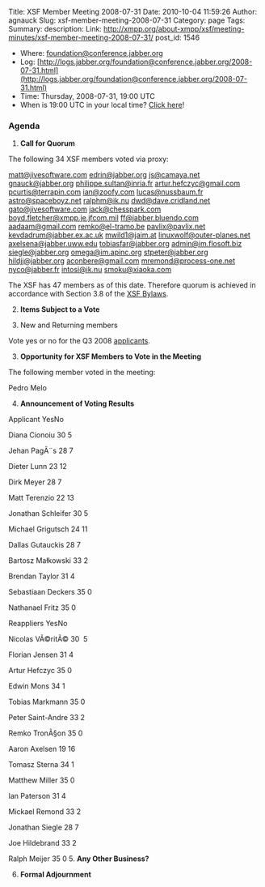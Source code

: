 Title: XSF Member Meeting 2008-07-31
Date: 2010-10-04 11:59:26
Author: agnauck
Slug: xsf-member-meeting-2008-07-31
Category: page
Tags: 
Summary: description:
Link: http://xmpp.org/about-xmpp/xsf/meeting-minutes/xsf-member-meeting-2008-07-31/
post_id: 1546


* Where: [foundation@conference.jabber.org](xmpp:foundation@conference.jabber.org?join)
* Log: [http://logs.jabber.org/foundation@conference.jabber.org/2008-07-31.html](http://logs.jabber.org/foundation@conference.jabber.org/2008-07-31.html)
* Time: Thursday, 2008-07-31, 19:00 UTC
* When is 19:00 UTC in your local time? [Click here](http://www.worldtimeserver.com/)!

### Agenda

1. **Call for Quorum**

The following 34 XSF members voted via proxy:

matt@jivesoftware.com
edrin@jabber.org
js@camaya.net
gnauck@jabber.org
philippe.sultan@inria.fr
artur.hefczyc@gmail.com
pcurtis@terrapin.com
ian@zoofy.com
lucas@nussbaum.fr
astro@spaceboyz.net
ralphm@ik.nu
dwd@dave.cridland.net
gato@jivesoftware.com
jack@chesspark.com
boyd.fletcher@xmpp.je.jfcom.mil
ff@jabber.bluendo.com
aadaam@gmail.com
remko@el-tramo.be
pavlix@pavlix.net
kevdadrum@jabber.ex.ac.uk
mwild1@jaim.at
linuxwolf@outer-planes.net
axelsena@jabber.uww.edu
tobiasfar@jabber.org
admin@im.flosoft.biz
siegle@jabber.org
omega@im.apinc.org
stpeter@jabber.org
hildjj@jabber.org
aconbere@gmail.com
mremond@process-one.net
nyco@jabber.fr
intosi@ik.nu
smoku@xiaoka.com

The XSF has 47 members as of this date. Therefore quorum is achieved in accordance with Section 3.8 of the [XSF Bylaws](/xsf/docs/bylaws.shtml).

2. **Items Subject to a Vote**

1. New and Returning members

Vote yes or no for the Q3 2008 [ applicants](http://wiki.jabber.org/index.php/Membership_Applications_July_2008).

3. **Opportunity for XSF Members to Vote in the Meeting**

The following member voted in the meeting:

Pedro Melo


4. **Announcement of Voting Results**

Applicant YesNo

Diana Cionoiu
30
5

Jehan PagÃ¨s
28
7

Dieter Lunn
23
12

Dirk Meyer
28
7

Matt Terenzio
22
13

Jonathan Schleifer
30
5

Michael Grigutsch
24
11

Dallas Gutauckis
28
7

Bartosz Małkowski
33
2

Brendan Taylor
31
4

Sebastiaan Deckers
35
0

Nathanael Fritz
35
0




Reappliers YesNo

Nicolas VÃ©ritÃ©
30 
5

Florian Jensen
31
4

Artur Hefczyc
35
0

Edwin Mons
34
1

Tobias Markmann
35
0

Peter Saint-Andre
33
2

Remko TronÃ§on
35
0

Aaron Axelsen
19
16

Tomasz Sterna
34
1

Matthew Miller
35
0

Ian Paterson
31
4

Mickael Remond
33
2

Jonathan Siegle
28
7

Joe Hildebrand
33
2

Ralph Meijer
35
0
5. **Any Other Business?**

6. **Formal Adjournment**
